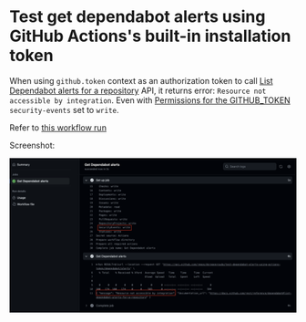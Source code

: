 # Test get dependabot alerts using GitHub Actions's built-in installation token

When using `github.token` context as an authorization token to call [List Dependabot alerts for a repository](https://docs.github.com/en/rest/dependabot/alerts?apiVersion=2022-11-28#list-dependabot-alerts-for-a-repository) API, it returns error: `Resource not accessible by integration`. Even with [Permissions for the GITHUB_TOKEN](https://docs.github.com/en/actions/security-guides/automatic-token-authentication#permissions-for-the-github_token) `security-events` set to `write`.

Refer to [this workflow run](https://github.com/doragonroudo/test-dependabot-alerts-using-actions-token/actions/runs/4815533319/jobs/8574309264)

Screenshot:

![Alt text](img/screenshot.png)